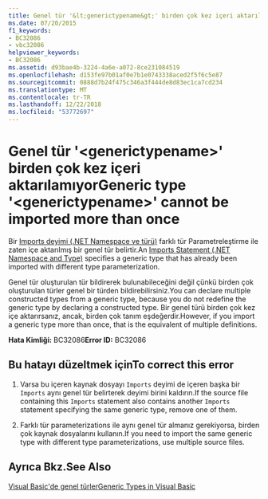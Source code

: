 ```yaml
---
title: Genel tür '&lt;generictypename&gt;' birden çok kez içeri aktarılamıyor
ms.date: 07/20/2015
f1_keywords:
- BC32086
- vbc32086
helpviewer_keywords:
- BC32086
ms.assetid: d93bae4b-3224-4a6e-a072-8ce231084519
ms.openlocfilehash: d153fe97b01af0e7b1e0743338aced2f5f6c5e87
ms.sourcegitcommit: 0888d7b24f475c346a3f444de8d83ec1ca7cd234
ms.translationtype: MT
ms.contentlocale: tr-TR
ms.lasthandoff: 12/22/2018
ms.locfileid: "53772697"
---
```

# <a name="generic-type-ltgenerictypenamegt-cannot-be-imported-more-than-once"></a><span data-ttu-id="9cf08-102">Genel tür '&lt;generictypename&gt;' birden çok kez içeri aktarılamıyor</span><span class="sxs-lookup"><span data-stu-id="9cf08-102">Generic type '&lt;generictypename&gt;' cannot be imported more than once</span></span>
<span data-ttu-id="9cf08-103">Bir [Imports deyimi (.NET Namespace ve türü)](../../visual-basic/language-reference/statements/imports-statement-net-namespace-and-type.md) farklı tür Parametreleştirme ile zaten içe aktarılmış bir genel tür belirtir.</span><span class="sxs-lookup"><span data-stu-id="9cf08-103">An [Imports Statement (.NET Namespace and Type)](../../visual-basic/language-reference/statements/imports-statement-net-namespace-and-type.md) specifies a generic type that has already been imported with different type parameterization.</span></span>  
  
 <span data-ttu-id="9cf08-104">Genel tür oluşturulan tür bildirerek bulunabileceğini değil çünkü birden çok oluşturulan türler genel bir türden bildirebilirsiniz.</span><span class="sxs-lookup"><span data-stu-id="9cf08-104">You can declare multiple constructed types from a generic type, because you do not redefine the generic type by declaring a constructed type.</span></span> <span data-ttu-id="9cf08-105">Bir genel türü birden çok kez içe aktarırsanız, ancak, birden çok tanım eşdeğerdir.</span><span class="sxs-lookup"><span data-stu-id="9cf08-105">However, if you import a generic type more than once, that is the equivalent of multiple definitions.</span></span>  
  
 <span data-ttu-id="9cf08-106">**Hata Kimliği:** BC32086</span><span class="sxs-lookup"><span data-stu-id="9cf08-106">**Error ID:** BC32086</span></span>  
  
## <a name="to-correct-this-error"></a><span data-ttu-id="9cf08-107">Bu hatayı düzeltmek için</span><span class="sxs-lookup"><span data-stu-id="9cf08-107">To correct this error</span></span>  
  
1.  <span data-ttu-id="9cf08-108">Varsa bu içeren kaynak dosyayı `Imports` deyimi de içeren başka bir `Imports` aynı genel tür belirterek deyimi birini kaldırın.</span><span class="sxs-lookup"><span data-stu-id="9cf08-108">If the source file containing this `Imports` statement also contains another `Imports` statement specifying the same generic type, remove one of them.</span></span>  
  
2.  <span data-ttu-id="9cf08-109">Farklı tür parameterizations ile aynı genel tür almanız gerekiyorsa, birden çok kaynak dosyalarını kullanın.</span><span class="sxs-lookup"><span data-stu-id="9cf08-109">If you need to import the same generic type with different type parameterizations, use multiple source files.</span></span>  
  
## <a name="see-also"></a><span data-ttu-id="9cf08-110">Ayrıca Bkz.</span><span class="sxs-lookup"><span data-stu-id="9cf08-110">See Also</span></span>  
 [<span data-ttu-id="9cf08-111">Visual Basic'de genel türler</span><span class="sxs-lookup"><span data-stu-id="9cf08-111">Generic Types in Visual Basic</span></span>](../../visual-basic/programming-guide/language-features/data-types/generic-types.md)

